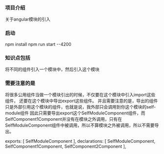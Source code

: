 ### 项目介绍
关于angular模块的引入


### 启动
npm install 
npm run start --4200

### 知识点包括
将不同的组件引入一个模块中，然后引入这个模块

### 需要注意的是
将很多公用组件当做一个模块引出的时候，不仅要在这个模块中引入import这些组件，
还要在这个模块中导出export这些组件。
并且需要注意的是，导出的组件只是外部引用这个模块的组件，也就是说，我外部只会调用到你这个模块的self-module组件
因此只需要导出export这个SelfModuleComponent组件，而SelfComponent1Component并没有在模块之外调用，只有在
SelfModuleComponent组件中被调用，所以不算模块之外被调用，所以不需要导出。

exports: [
    SelfModuleComponent
],
declarations: [
    SelfModuleComponent,
    SelfComponent1Component,
    SelfComponent2Component
],
